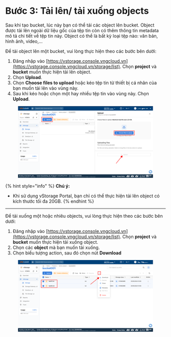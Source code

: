 # Bước 3: Tải lên/ tải xuống objects

Sau khi tạo bucket, lúc này bạn có thể tải các object lên bucket. Object được tải lên ngoài dữ liệu gốc của tệp tin còn có thêm thông tin metadata mô tả chi tiết về tệp tin này. Object có thể là bất kỳ loại tệp nào: văn bản, hình ảnh, video,…

Để tải object lên một bucket, vui lòng thực hiện theo các bước bên dưới:

1. Đăng nhập vào [https://vstorage.console.vngcloud.vn](https://vstorage.console.vngcloud.vn/storage/list). Chọn **project** và **bucket** muốn thực hiện tải lên object.
2. Chọn **Upload**.
3. Chọn **Choose files to upload** hoặc kéo tệp tin từ thiết bị cá nhân của bạn muốn tải lên vào vùng này.
4. Sau khi kéo hoặc chọn một hay nhiều tệp tin vào vùng này. Chọn **Upload**.

<figure><img src="../../../../.gitbook/assets/image (1) (1) (1) (1) (1) (1) (1) (1) (1) (1) (1) (1) (1).png" alt=""><figcaption></figcaption></figure>

{% hint style="info" %}
**Chú ý:**

* Khi sử dụng vStorage Portal, bạn chỉ có thể thực hiện tải lên object có kích thước tối đa 20GB.
{% endhint %}

***

Để tải xuống một hoặc nhiêu objects, vui lòng thực hiện theo các bước bên dưới:

1. Đăng nhập vào [https://vstorage.console.vngcloud.vn](https://vstorage.console.vngcloud.vn/storage/list). Chọn **project** và **bucket** muốn thực hiện tải xuống object.
2. Chọn các **object** mà bạn muốn tải xuống.
3. Chọn biểu tượng action, sau đó chọn nút **Download**

<figure><img src="../../../../.gitbook/assets/image (3) (1) (1) (1) (1) (1) (1) (1) (1) (1) (1) (1) (1).png" alt=""><figcaption></figcaption></figure>
